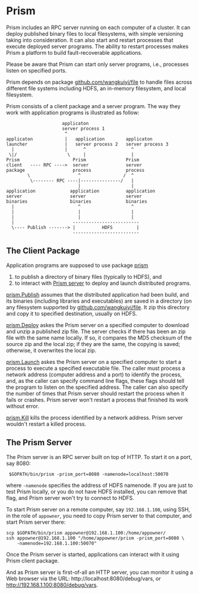 # Prism

Prism includes an RPC server running on each computer of a cluster.
It can deploy published binary files to local filesystems, with simple
versioning taking into consideration.  It can also start and restart
processes that execute deployed server programs.  The ability to
restart processes makes Prism a platform to build fault-recoverable
applications.

Please be aware that Prism can start only server programs, i.e.,
processes listen on specified ports.

Prism depends on package
[github.com/wangkuiyi/file](http://godoc.org/github.com/wangkuiyi/file)
to handle files across different file systems including HDFS, an
in-memory filesystem, and local filesystem.

Prism consists of a client package and a server program.  The way they
work with application programs is illustrated as follow:


                         applicaton
                         server process 1
                          ^
    applicaton            |   application        applicaton
    launcher              |   server process 2   server process 3
      |                   |      ^                 ^
     \|/                   \     |                 |
    Prism                    Prism               Prism
    client   ---- RPC ---->  server              server
    package                  process             process
            \                  ^                /  ^
             \-------- RPC ----|---------------/   |
                               |                   |
    application             application          application
    server                  server               server
    binaries                binaries             binaries
      |                        ^                   ^
      |                        |                   |
      |                        |                   |
      |                      -------------------------
      \---- Publish -------> |          HDFS         |
                             -------------------------

## The Client Package

Application programs are supposed to use package
[prism](http://github.com/wangkuiyi/prism)

1. to publish a directory of binary files (typically to HDFS), and
1. to interact with
   [Prism server](http://github.com/wangkuiyi/prism/prism) to deploy
   and launch distributed programs.

[prism.Publish](http://godoc.org/github.com/wangkuiyi/prism#Publish)
assumes that the distributed application had been build, and its
binaries (including libraries and executables) are saved in a
directory (on any filesystem supported by
[github.com/wangkuiyi/file](http://godoc.org/github.com/wangkuiyi/file).
It zip this directory and copy it to specified destination, usually on
HDFS.

[prism.Deploy](http://godoc.org/github.com/wangkuiyi/prism#Deploy)
askes the Prism server on a specified computer to download and unzip a
published zip file.  The server checks if there has been an zip file
with the same name locally.  If so, it compares the MD5 checksum of
the source zip and the local zip; if they are the same, the copying
is saved; otherwise, it overwrites the local zip.

[prism.Launch](http://godoc.org/github.com/wangkuiyi/prism#Launch)
askes the Prism server on a specified computer to start a process to
execute a specified executable file.  The caller must process a
network address (computer address and a port) to identify the process,
and, as the caller can specify command line flags, these flags should
tell the program to listen on the specified address.  The caller can
also specify the number of times that Prism server should restart the
process when it fails or crashes.  Prism server won't restart a
process that finished its work without error.

[prism.Kill](http://godoc.org/github.com/wangkuiyi/prism#Launch) kills
the process identified by a network address.  Prism server wouldn't
restart a killed process.

## The Prism Server

The Prism server is an RPC server built on top of HTTP.  To start it
on a port, say 8080:

     $GOPATH/bin/prism -prism_port=8080 -namenode=localhost:50070

where `-namenode` specifies the address of HDFS namenode.  If you are
just to test Prism locally, or you do not have HDFS installed, you can
remove that flag, and Prism server won't try to connect to HDFS.

To start Prism server on a remote computer, say `192.168.1.100`, using
SSH, in the role of `appowner`, you need to copy Prism server to that
computer, and start Prism server there:

    scp $GOPATH/bin/prism appowner@192.168.1.100:/home/appowner/
    ssh appowner@192.168.1.100 "/home/appowner/prism -prism_port=8080 \
        -namenode=192.168.1.100:50070"

Once the Prism server is started, applications can interact with it
using Prism client package.

And as Prism server is first-of-all an HTTP server, you can monitor it
using a Web browser via the URL: http://localhost:8080/debug/vars, or
http://192.168.1.100:8080/debug/vars.
